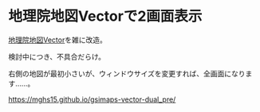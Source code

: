# 地理院地図Vectorで2画面表示

[地理院地図Vector](https://maps.gsi.go.jp/vector/)を雑に改造。

検討中につき、不具合だらけ。

右側の地図が最初小さいが、ウィンドウサイズを変更すれば、全画面になります……。

https://mghs15.github.io/gsimaps-vector-dual_pre/


